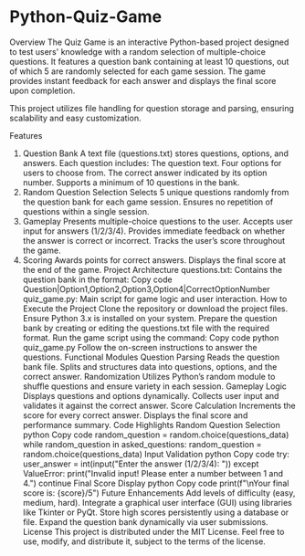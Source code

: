 # Python-Quiz-Game
Overview
The Quiz Game is an interactive Python-based project designed to test users' knowledge with a random selection of multiple-choice questions. It features a question bank containing at least 10 questions, out of which 5 are randomly selected for each game session. The game provides instant feedback for each answer and displays the final score upon completion.

This project utilizes file handling for question storage and parsing, ensuring scalability and easy customization.

Features
1. Question Bank
A text file (questions.txt) stores questions, options, and answers.
Each question includes:
The question text.
Four options for users to choose from.
The correct answer indicated by its option number.
Supports a minimum of 10 questions in the bank.
2. Random Question Selection
Selects 5 unique questions randomly from the question bank for each game session.
Ensures no repetition of questions within a single session.
3. Gameplay
Presents multiple-choice questions to the user.
Accepts user input for answers (1/2/3/4).
Provides immediate feedback on whether the answer is correct or incorrect.
Tracks the user’s score throughout the game.
4. Scoring
Awards points for correct answers.
Displays the final score at the end of the game.
Project Architecture
questions.txt: Contains the question bank in the format:
Copy code
Question|Option1,Option2,Option3,Option4|CorrectOptionNumber
quiz_game.py: Main script for game logic and user interaction.
How to Execute the Project
Clone the repository or download the project files.
Ensure Python 3.x is installed on your system.
Prepare the question bank by creating or editing the questions.txt file with the required format.
Run the game script using the command:
Copy code
python quiz_game.py
Follow the on-screen instructions to answer the questions.
Functional Modules
Question Parsing
Reads the question bank file.
Splits and structures data into questions, options, and the correct answer.
Randomization
Utilizes Python’s random module to shuffle questions and ensure variety in each session.
Gameplay Logic
Displays questions and options dynamically.
Collects user input and validates it against the correct answer.
Score Calculation
Increments the score for every correct answer.
Displays the final score and performance summary.
Code Highlights
Random Question Selection
python
Copy code
random_question = random.choice(questions_data)
while random_question in asked_questions:
    random_question = random.choice(questions_data)
Input Validation
python
Copy code
try:
    user_answer = int(input("Enter the answer (1/2/3/4): "))
except ValueError:
    print("Invalid input! Please enter a number between 1 and 4.")
    continue
Final Score Display
python
Copy code
print(f"\nYour final score is: {score}/5")
Future Enhancements
Add levels of difficulty (easy, medium, hard).
Integrate a graphical user interface (GUI) using libraries like Tkinter or PyQt.
Store high scores persistently using a database or file.
Expand the question bank dynamically via user submissions.
License
This project is distributed under the MIT License. Feel free to use, modify, and distribute it, subject to the terms of the license.
